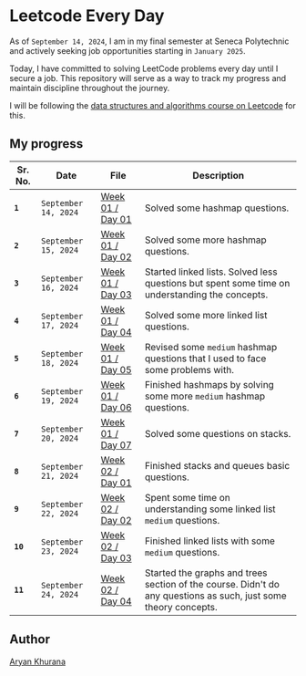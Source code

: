 # Leetcode Every Day

As of `September 14, 2024`, I am in my final semester at Seneca Polytechnic and actively seeking job opportunities starting in `January 2025`.

Today, I have committed to solving LeetCode problems every day until I secure a job. This repository will serve as a way to track my progress and maintain discipline throughout the journey.

I will be following the [data structures and algorithms course on Leetcode](https://leetcode.com/explore/interview/card/leetcodes-interview-crash-course-data-structures-and-algorithms/) for this.

## My progress

| Sr. No.  | Date                 | File                                    | Description                                                                                                     |
| -------- | -------------------- | --------------------------------------- | --------------------------------------------------------------------------------------------------------------- |
| **`1`**  | `September 14, 2024` | [Week 01 / Day 01](./Week-001/Day01.py) | Solved some hashmap questions.                                                                                  |
| **`2`**  | `September 15, 2024` | [Week 01 / Day 02](./Week-001/Day02.py) | Solved some more hashmap questions.                                                                             |
| **`3`**  | `September 16, 2024` | [Week 01 / Day 03](./Week-001/Day03.py) | Started linked lists. Solved less questions but spent some time on understanding the concepts.                  |
| **`4`**  | `September 17, 2024` | [Week 01 / Day 04](./Week-001/Day04.py) | Solved some more linked list questions.                                                                         |
| **`5`**  | `September 18, 2024` | [Week 01 / Day 05](./Week-001/Day05.py) | Revised some `medium` hashmap questions that I used to face some problems with.                                 |
| **`6`**  | `September 19, 2024` | [Week 01 / Day 06](./Week-001/Day06.py) | Finished hashmaps by solving some more `medium` hashmap questions.                                              |
| **`7`**  | `September 20, 2024` | [Week 01 / Day 07](./Week-001/Day07.py) | Solved some questions on stacks.                                                                                |
| **`8`**  | `September 21, 2024` | [Week 02 / Day 01](./Week-002/Day01.py) | Finished stacks and queues basic questions.                                                                     |
| **`9`**  | `September 22, 2024` | [Week 02 / Day 02](./Week-002/Day02.py) | Spent some time on understanding some linked list `medium` questions.                                           |
| **`10`** | `September 23, 2024` | [Week 02 / Day 03](./Week-002/Day03.py) | Finished linked lists with some `medium` questions.                                                             |
| **`11`** | `September 24, 2024` | [Week 02 / Day 04](./Week-002/Day04.py) | Started the graphs and trees section of the course. Didn't do any questions as such, just some theory concepts. |

## Author

[Aryan Khurana](https://www.github.com/AryanK1511)
